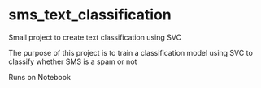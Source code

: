 # sms_text_classification

Small project to create text classification using SVC

The purpose of this project is to train a classification model using SVC to classify whether SMS is a spam or not

Runs on Notebook
